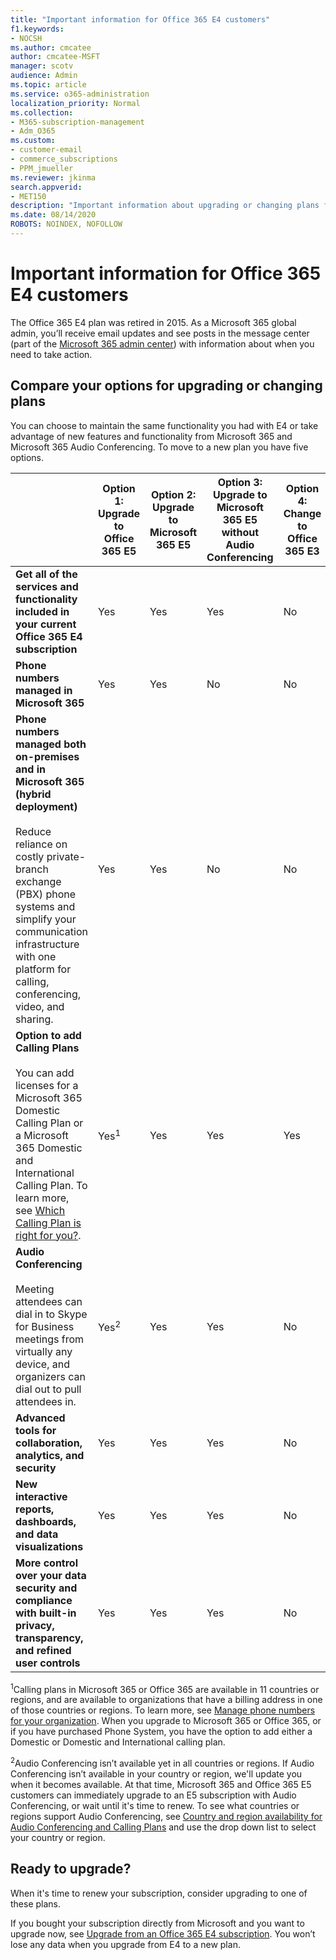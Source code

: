 ```yaml
---
title: "Important information for Office 365 E4 customers"
f1.keywords:
- NOCSH
ms.author: cmcatee
author: cmcatee-MSFT
manager: scotv
audience: Admin
ms.topic: article
ms.service: o365-administration
localization_priority: Normal
ms.collection: 
- M365-subscription-management
- Adm_O365
ms.custom: 
- customer-email
- commerce_subscriptions
- PPM_jmueller
ms.reviewer: jkinma
search.appverid:
- MET150
description: "Important information about upgrading or changing plans for customers with an Office 365 E4 subscription."
ms.date: 08/14/2020
ROBOTS: NOINDEX, NOFOLLOW
---
```


# Important information for Office 365 E4 customers

The Office 365 E4 plan was retired in 2015. As a Microsoft 365 global admin, you’ll receive email updates and see posts in the message center (part of the [Microsoft 365 admin center](https://go.microsoft.com/fwlink/p/?linkid=2024339)) with information about when you need to take action.

## Compare your options for upgrading or changing plans

You can choose to maintain the same functionality you had with E4 or take advantage of new features and functionality from Microsoft 365 and Microsoft 365 Audio Conferencing. To move to a new plan you have five options.

|  | Option 1: Upgrade to Office 365 E5 | Option 2: Upgrade to Microsoft 365 E5 | Option 3: Upgrade to Microsoft 365 E5 without Audio Conferencing | Option 4: Change to Office 365 E3 | Option 5: Change to Microsoft 365 E3 |
|-|-|-|-|-|-|
| **Get all of the services and functionality included in your current Office 365 E4 subscription** | Yes | Yes | Yes | No | No |
| **Phone numbers managed in Microsoft 365** | Yes | Yes | No | No | No |
| **Phone numbers managed both on-premises and in Microsoft 365 (hybrid deployment)**<br/><br/>Reduce reliance on costly private-branch exchange (PBX) phone systems and simplify your communication infrastructure with one platform for calling, conferencing, video, and sharing. | Yes | Yes | No | No | No |
| **Option to add Calling Plans**<br/><br/>You can add licenses for a Microsoft 365 Domestic Calling Plan or a Microsoft 365 Domestic and International Calling Plan. To learn more, see [Which Calling Plan is right for you?](/MicrosoftTeams/calling-plan-landing-page). | Yes<sup>1</sup> | Yes | Yes | Yes | Yes |
| **Audio Conferencing**<br/><br/>Meeting attendees can dial in to Skype for Business meetings from virtually any device, and organizers can dial out to pull attendees in. | Yes<sup>2</sup> | Yes | Yes | No | No |
| **Advanced tools for collaboration, analytics, and security** | Yes | Yes | Yes | No | No |
| **New interactive reports, dashboards, and data visualizations** | Yes | Yes | Yes | No | No |
| **More control over your data security and compliance with built-in privacy, transparency, and refined user controls** | Yes | Yes | Yes | No | Yes |

<sup>1</sup>Calling plans in Microsoft 365 or Office 365 are available in 11 countries or regions, and are available to organizations that have a billing address in one of those countries or regions. To learn more, see 
[Manage phone numbers for your organization](/microsoftteams/manage-phone-numbers-for-your-organization/manage-phone-numbers-for-your-organization). When you upgrade to Microsoft 365 or Office 365, or if you have purchased Phone System, you have the option to add either a Domestic or Domestic and International calling plan.

<sup>2</sup>Audio Conferencing isn’t available yet in all countries or regions. If Audio Conferencing isn’t available in your country or region, we'll update you when it becomes available. At that time, Microsoft 365 and Office 365 E5 customers can immediately upgrade to an E5 subscription with Audio Conferencing, or wait until it's time to renew. To see what countries or regions support Audio Conferencing, see [Country and region availability for Audio Conferencing and Calling Plans](/microsoftteams/country-and-region-availability-for-audio-conferencing-and-calling-plans/country-and-region-availability-for-audio-conferencing-and-calling-plans) and use the drop down list to select your country or region.

## Ready to upgrade?

When it's time to renew your subscription, consider upgrading to one of these plans.

If you bought your subscription directly from Microsoft and you want to upgrade now, see [Upgrade from an Office 365 E4 subscription](upgrade-Office-365-E4.md). You won’t lose any data when you upgrade from E4 to a new plan.